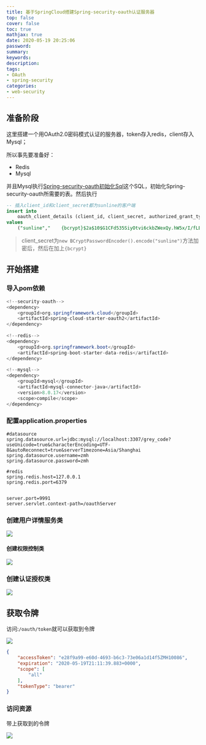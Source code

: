 ```yaml
---
title: 基于SpringCloud搭建Spring-security-oauth认证服务器
top: false
cover: false
toc: true
mathjax: true
date: 2020-05-19 20:25:06
password:
summary:
keywords:
description:
tags:
- OAuth
- spring-security
categories:
- web-security
---
```






## 准备阶段

这里搭建一个用OAuth2.0密码模式认证的服务器，token存入redis，client存入Mysql；

所以事先要准备好：

- Redis
- Mysql

并且Mysql执行[Spring-security-oauth初始化Sql](https://github.com/spring-projects/spring-security-oauth/blob/master/spring-security-oauth2/src/test/resources/schema.sql)这个SQL，初始化Spring-security-oauth所需要的表。然后执行

```sql
-- 插入client_id和client_secret都为sunline的客户端
insert into 
	oauth_client_details (client_id, client_secret, authorized_grant_types , autoapprove)
values 
	("sunline","	{bcrypt}$2a$10$G1CFd535SiyOtvi6ckbZWexQy.hW5x/I/fLBPiW/E4UmctCfKYbgG","password","true");
```

> client_secret为`new BCryptPasswordEncoder().encode("sunline")`方法加密后，然后在加上`{bcrypt}`



## 开始搭建



### 导入pom依赖

```java
<!--security-oauth-->
<dependency>
    <groupId>org.springframework.cloud</groupId>
    <artifactId>spring-cloud-starter-oauth2</artifactId>
</dependency>
    
<!--redis-->
<dependency>
    <groupId>org.springframework.boot</groupId>
    <artifactId>spring-boot-starter-data-redis</artifactId>
</dependency>
    
<!--mysql-->
<dependency>
    <groupId>mysql</groupId>
    <artifactId>mysql-connector-java</artifactId>
    <version>8.0.17</version>
    <scope>compile</scope>
</dependency>
```



### 配置application.properties

```properties
#datasource
spring.datasource.url=jdbc:mysql://localhost:3307/grey_code?useUnicode=true&characterEncoding=UTF-8&autoReconnect=true&serverTimezone=Asia/Shanghai
spring.datasource.username=zmh
spring.datasource.password=zmh

#redis
spring.redis.host=127.0.0.1
spring.redis.port=6379


server.port=9991
server.servlet.context-path=/oauthServer
```



### 创建用户详情服务类

![](http://cdn.mjava.top/blog/20200519194059.png)

#### 创建权限控制类

![](http://cdn.mjava.top/blog/20200519194128.png)

### 创建认证授权类

![](http://cdn.mjava.top/blog/20200519194207.png)

## 获取令牌

访问:`/oauth/token`就可以获取到令牌

![](http://cdn.mjava.top/blog/20200519194446.png)

```json
{
    "accessToken": "e28f9a99-e60d-4693-b6c3-73e06a1d14f5ZMH10086",
    "expiration": "2020-05-19T21:11:39.883+0000",
    "scope": [
        "all"
    ],
    "tokenType": "bearer"
}
```



### 访问资源

带上获取到的令牌

![](http://cdn.mjava.top/blog/20200519194803.png)